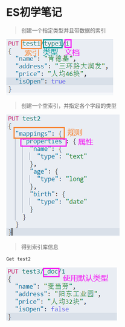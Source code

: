# ES初学笔记

> 创建一个指定类型并且带数据的索引

![Screenshot](ES-CRUD/res1.png)

> 创建一个空索引，并指定各个字段的类型

![Screenshot](ES-CRUD/res2.png)

> 得到索引库信息

``` Bash
Get test2
```

![Screenshot](ES-CRUD/res3.png)
